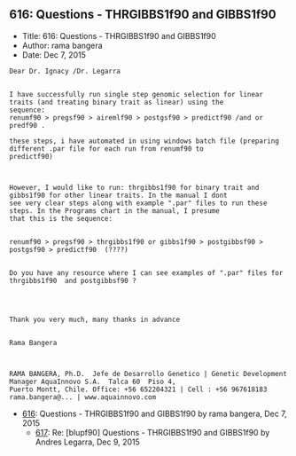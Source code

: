 ## 616: Questions - THRGIBBS1f90 and GIBBS1f90

- Title: 616: Questions - THRGIBBS1f90 and GIBBS1f90
- Author: rama bangera
- Date: Dec 7, 2015

```
Dear Dr. Ignacy /Dr. Legarra


I have successfully run single step genomic selection for linear traits (and treating binary trait as linear) using the
sequence:
renumf90 > pregsf90 > airemlf90 > postgsf90 > predictf90 /and or predf90 . 

these steps, i have automated in using windows batch file (preparing different .par file for each run from renumf90 to
predictf90) 



However, I would like to run: thrgibbs1f90 for binary trait and gibbs1f90 for other linear traits. In the manual I dont
see very clear steps along with example ".par" files to run these steps. In the Programs chart in the manual, I presume
that this is the sequence:


renumf90 > pregsf90 > thrgibbs1f90 or gibbs1f90 > postgibbsf90 > postgsf90 > predictf90  (????)


Do you have any resource where I can see examples of ".par" files for thrgibbs1f90  and postgibbsf90 ?




Thank you very much, many thanks in advance


Rama Bangera


 
RAMA BANGERA, Ph.D.  Jefe de Desarrollo Genetico | Genetic Development Manager AquaInnovo S.A.	Talca 60  Piso 4,
Puerto Montt, Chile. Office: +56 652204321 | Cell : +56 967618183  rama.bangera@... | www.aquainnovo.com
```

- [616](0616.md): Questions - THRGIBBS1f90 and GIBBS1f90 by rama bangera, Dec 7, 2015
    - [617](0617.md): Re: [blupf90] Questions - THRGIBBS1f90 and GIBBS1f90 by Andres Legarra, Dec 9, 2015
